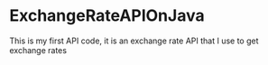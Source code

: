 # ExchangeRateAPIOnJava
This is my first API code, it is an exchange rate API that I use to get exchange rates
